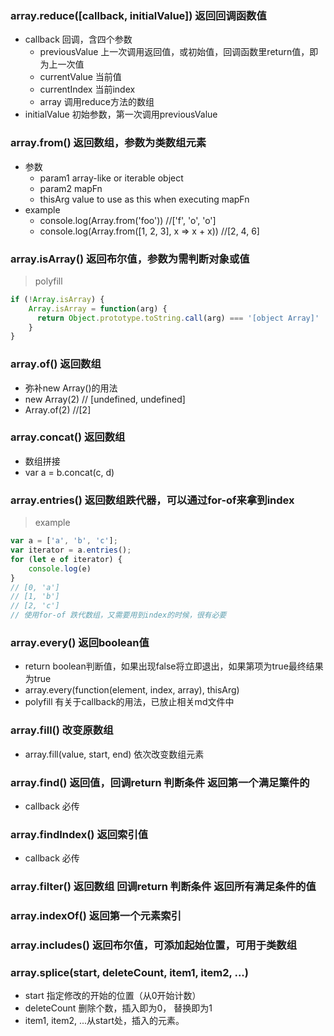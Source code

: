 ### array.reduce([callback, initialValue]) 返回回调函数值
+ callback 回调，含四个参数
    + previousValue 上一次调用返回值，或初始值，回调函数里return值，即为上一次值
    + currentValue 当前值
    + currentIndex 当前index
    + array 调用reduce方法的数组
+ initialValue 初始参数，第一次调用previousValue

### array.from() 返回数组，参数为类数组元素 
+ 参数
    + param1 array-like or iterable object
    + param2 mapFn
    + thisArg value to use as this when executing mapFn
+ example
    + console.log(Array.from('foo')) //['f', 'o', 'o']
    + console.log(Array.from([1, 2, 3], x => x + x)) //[2, 4, 6]
### array.isArray() 返回布尔值，参数为需判断对象或值
> polyfill
```javascript
if (!Array.isArray) {
    Array.isArray = function(arg) {
      return Object.prototype.toString.call(arg) === '[object Array]'
    }
}
```
### array.of() 返回数组
+ 弥补new Array()的用法
+ new Array(2) // [undefined, undefined]
+ Array.of(2) //[2]
### array.concat() 返回数组
+ 数组拼接
+ var a = b.concat(c, d)
### array.entries() 返回数组跌代器，可以通过for-of来拿到index
> example
```javascript
var a = ['a', 'b', 'c'];
var iterator = a.entries();
for (let e of iterator) {
    console.log(e)
}
// [0, 'a']
// [1, 'b']
// [2, 'c']
// 使用for-of 跌代数组，又需要用到index的时候，很有必要
```
### array.every() 返回boolean值
+ return boolean判断值，如果出现false将立即退出，如果第项为true最终结果为true
+ array.every(function(element, index, array), thisArg)
+ polyfill 有关于callback的用法，已放止相关md文件中
### array.fill() 改变原数组
+ array.fill(value, start, end) 依次改变数组元素
### array.find() 返回值，回调return 判断条件 返回第一个满足篥件的
+ callback 必传
### array.findIndex() 返回索引值
+ callback 必传
### array.filter() 返回数组 回调return 判断条件 返回所有满足条件的值
### array.indexOf() 返回第一个元素索引
### array.includes() 返回布尔值，可添加起始位置，可用于类数组
### array.splice(start, deleteCount, item1, item2, ...)
+ start 指定修改的开始的位置（从0开始计数）
+ deleteCount 删除个数，插入即为0， 替换即为1
+ item1, item2, ...从start处，插入的元素。 